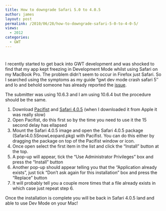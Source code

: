 ```yaml
---
title: How to downgrade Safari 5.0 to 4.0.5
author: james
layout: post
permalink: /2010/06/28/how-to-downgrade-safari-5-0-to-4-0-5/
views:
  - 2012
categories:
  - GWT
---
```

# 

I recently started to get back into GWT development and was shocked to find that my app kept freezing in Development Mode whilst using Safari on my MacBook Pro. The problem didn’t seem to occur in Firefox just Safari. So I searched using the symptoms as my guide “gwt dev mode crash safari 5″ and lo and behold someone has already reported the [issue][1].

 [1]: http://code.google.com/p/google-web-toolkit/issues/detail?id=5011 "GWT OOPHM Plugin exceptions with Safari 5, OS X v10.6.3 "

The submitter was using 10.6.3 and I am using 10.6.4 but the procedure should be the same.

1.  Download [Pacifist][2] and [Safari 4.0.5][3] (when I downloaded it from Apple it was really slow)
2.  Open Pacifist, do this first so by the time you need to use it the 15 second delay has ellapsed
3.  Mount the Safari 4.0.5 image and open the Safari 4.0.5 package (Safari4.0.5SnowLeopard.pkg) with Pacifist. You can do this either by dragging the package on top of the Pacifist window or icon.
4.  Once open select the first item in the list and click the “Install” button at the top.
5.  A pop-up will appear, tick the “Use Administrator Privileges” box and press the “Install” button
6.  Another pop-up should appear telling you that the “Application already exists”, just tick “Don’t ask again for this installation” box and press the “Replace” button
7.  It will probably tell you a couple more times that a file already exists in which case just repeat step 6.

 [2]: http://www.charlessoft.com/ "Pacifist"
 [3]: http://support.apple.com/kb/dl877 "Safari 4.0.5"

Once the installation is complete you will be back in Safari 4.0.5 land and able to use Dev Mode on your Mac!